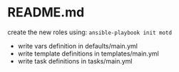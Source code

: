 # README.md

create the new roles using: ```ansible-playbook init motd```
- write vars definition in defaults/main.yml
- write template definitions in templates/main.yml
- write task definitions in tasks/main.yml
